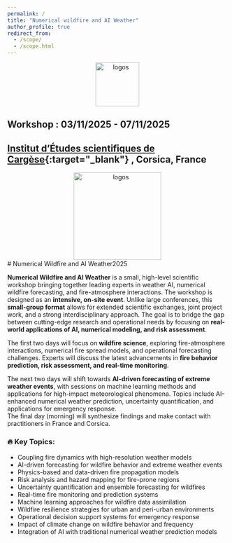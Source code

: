 ```yaml
---
permalink: /
title: "Numerical wildfire and AI Weather"
author_profile: true
redirect_from: 
  - /scope/
  - /scope.html
---
```


<center>
<img src="{{ site.baseurl }}/files/logos.png" alt="logos" style="height: 100px" >
</center>

## Workshop : 03/11/2025 - 07/11/2025

##  [Institut d’Études scientifiques de Cargèse](https://iesc.universita.corsica/?lang=en){:target="_blank"} ,  Corsica, France
<center>
<img src="{{ site.baseurl }}/files/cnrsuniv.png" alt="logos" style="height: 200px" >
</center>
# Numerical Wildfire and AI Weather2025

**Numerical Wildfire and AI Weather** is a small, high-level scientific workshop bringing together leading experts in weather AI, numerical wildfire forecasting, and fire-atmosphere interactions. The workshop is designed as an **intensive, on-site event**. Unlike large conferences, this **small-group format** allows for extended scientific exchanges, joint project work, and a strong interdisciplinary approach. The goal is to bridge the gap between cutting-edge research and operational needs by focusing on **real-world applications of AI, numerical modeling, and risk assessment**.


The first two days will focus on **wildfire science**, exploring fire-atmosphere interactions, numerical fire spread models, and operational forecasting challenges. Experts will discuss the latest advancements in **fire behavior prediction, risk assessment, and real-time monitoring**.


The next two days will shift towards **AI-driven forecasting of extreme weather events**, with sessions on machine learning methods and applications for high-impact meteorological phenomena. Topics include AI-enhanced numerical weather prediction, uncertainty quantification, and applications for emergency response.  
The final day (morning) will synthesize findings and make contact with practitioners in France and Corsica.

### 🔥 **Key Topics:**
- Coupling fire dynamics with high-resolution weather models  
- AI-driven forecasting for wildfire behavior and extreme weather events  
- Physics-based and data-driven fire propagation models  
- Risk analysis and hazard mapping for fire-prone regions  
- Uncertainty quantification and ensemble forecasting for wildfires  
- Real-time fire monitoring and prediction systems  
- Machine learning approaches for wildfire data assimilation  
- Wildfire resilience strategies for urban and peri-urban environments  
- Operational decision support systems for emergency response  
- Impact of climate change on wildfire behavior and frequency  
- Integration of AI with traditional numerical weather prediction models  

